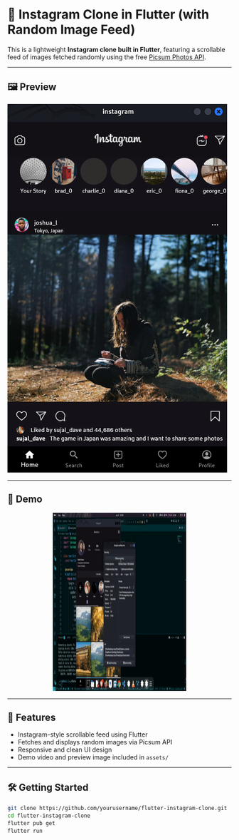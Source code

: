 # 📸 Instagram Clone in Flutter (with Random Image Feed)

This is a lightweight **Instagram clone built in Flutter**, featuring a scrollable feed of images fetched randomly using the free [Picsum Photos API](https://picsum.photos/).

---

## 🖼️ Preview

![Instagram Clone Homepage](assets/insta.png)

---

## 🎥 Demo

<p align="center">
  <img src="assets/insta_demo.gif" width="300" height="400" alt="Instagram Clone Demo">
</p>




<!-- Optional: Embed with HTML (may not work on GitHub.com) -->
<!-- 
<video width="100%" controls>
  <source src="assets/insta_demo.mkv" type="video/x-matroska">
  Your browser does not support the video tag.
</video>
-->

---

## 🚀 Features

- Instagram-style scrollable feed using Flutter
- Fetches and displays random images via Picsum API
- Responsive and clean UI design
- Demo video and preview image included in `assets/`

---

## 🛠️ Getting Started

```bash
git clone https://github.com/yourusername/flutter-instagram-clone.git
cd flutter-instagram-clone
flutter pub get
flutter run
